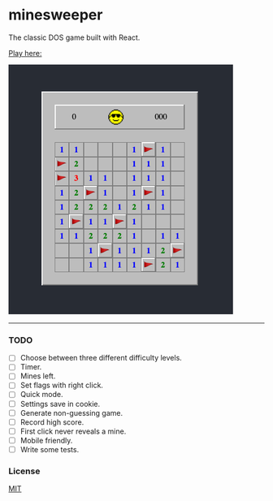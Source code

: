 # minesweeper
The classic DOS game built with React.

[Play here: ](https://pennrosen.github.io/minesweeper)

![screenshot](screenshot.png)

---

### TODO

- [ ] Choose between three different difficulty levels.
- [ ] Timer.
- [ ] Mines left.
- [ ] Set flags with right click.
- [ ] Quick mode.
- [ ] Settings save in cookie.
- [ ] Generate non-guessing game.
- [ ] Record high score.
- [ ] First click never reveals a mine.
- [ ] Mobile friendly.
- [ ] Write some tests.

### License
[MIT](./LICENSE)
